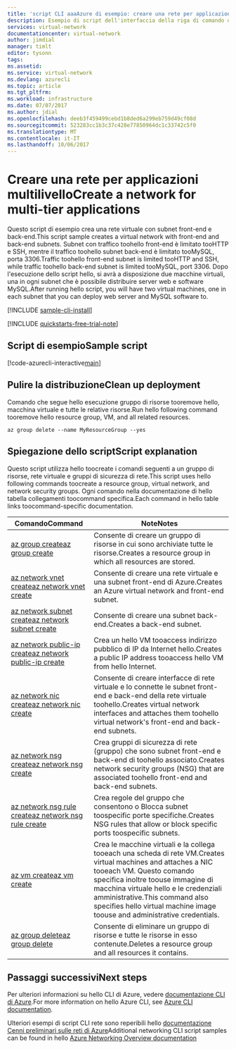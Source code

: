 ```yaml
---
title: 'script CLI aaaAzure di esempio: creare una rete per applicazioni multilivello | Documenti Microsoft'
description: Esempio di script dell'interfaccia della riga di comando di Azure - Creare una rete virtuale per applicazioni multilivello
services: virtual-network
documentationcenter: virtual-network
author: jimdial
manager: timlt
editor: tysonn
tags: 
ms.assetid: 
ms.service: virtual-network
ms.devlang: azurecli
ms.topic: article
ms.tgt_pltfrm: 
ms.workload: infrastructure
ms.date: 07/07/2017
ms.author: jdial
ms.openlocfilehash: deeb3f459499cebd1b8ded6a299eb759d49cf08d
ms.sourcegitcommit: 523283cc1b3c37c428e77850964dc1c33742c5f0
ms.translationtype: MT
ms.contentlocale: it-IT
ms.lasthandoff: 10/06/2017
---
```

# <a name="create-a-network-for-multi-tier-applications"></a><span data-ttu-id="bac5e-103">Creare una rete per applicazioni multilivello</span><span class="sxs-lookup"><span data-stu-id="bac5e-103">Create a network for multi-tier applications</span></span>

<span data-ttu-id="bac5e-104">Questo script di esempio crea una rete virtuale con subnet front-end e back-end.</span><span class="sxs-lookup"><span data-stu-id="bac5e-104">This script sample creates a virtual network with front-end and back-end subnets.</span></span> <span data-ttu-id="bac5e-105">Subnet con traffico toohello front-end è limitato tooHTTP e SSH, mentre il traffico toohello subnet back-end è limitato tooMySQL, porta 3306.</span><span class="sxs-lookup"><span data-stu-id="bac5e-105">Traffic toohello front-end subnet is limited tooHTTP and SSH, while traffic toohello back-end subnet is limited tooMySQL, port 3306.</span></span> <span data-ttu-id="bac5e-106">Dopo l'esecuzione dello script hello, si avrà a disposizione due macchine virtuali, una in ogni subnet che è possibile distribuire server web e software MySQL.</span><span class="sxs-lookup"><span data-stu-id="bac5e-106">After running hello script, you will have two virtual machines, one in each subnet that you can deploy web server and MySQL software to.</span></span>

[!INCLUDE [sample-cli-install](../../../includes/sample-cli-install.md)]

[!INCLUDE [quickstarts-free-trial-note](../../../includes/quickstarts-free-trial-note.md)]


## <a name="sample-script"></a><span data-ttu-id="bac5e-107">Script di esempio</span><span class="sxs-lookup"><span data-stu-id="bac5e-107">Sample script</span></span>


[!code-azurecli-interactive[main](../../../cli_scripts/virtual-network/virtual-network-multi-tier-application/virtual-network-multi-tier-application.sh  "Virtual network for multi-tier application")]

## <a name="clean-up-deployment"></a><span data-ttu-id="bac5e-108">Pulire la distribuzione</span><span class="sxs-lookup"><span data-stu-id="bac5e-108">Clean up deployment</span></span> 

<span data-ttu-id="bac5e-109">Comando che segue hello esecuzione gruppo di risorse tooremove hello, macchina virtuale e tutte le relative risorse.</span><span class="sxs-lookup"><span data-stu-id="bac5e-109">Run hello following command tooremove hello resource group, VM, and all related resources.</span></span>

```azurecli
az group delete --name MyResourceGroup --yes
```

## <a name="script-explanation"></a><span data-ttu-id="bac5e-110">Spiegazione dello script</span><span class="sxs-lookup"><span data-stu-id="bac5e-110">Script explanation</span></span>

<span data-ttu-id="bac5e-111">Questo script utilizza hello toocreate i comandi seguenti a un gruppo di risorse, rete virtuale e gruppi di sicurezza di rete.</span><span class="sxs-lookup"><span data-stu-id="bac5e-111">This script uses hello following commands toocreate a resource group, virtual network,  and network security groups.</span></span> <span data-ttu-id="bac5e-112">Ogni comando nella documentazione di hello tabella collegamenti toocommand specifica.</span><span class="sxs-lookup"><span data-stu-id="bac5e-112">Each command in hello table links toocommand-specific documentation.</span></span>

| <span data-ttu-id="bac5e-113">Comando</span><span class="sxs-lookup"><span data-stu-id="bac5e-113">Command</span></span> | <span data-ttu-id="bac5e-114">Note</span><span class="sxs-lookup"><span data-stu-id="bac5e-114">Notes</span></span> |
|---|---|
| [<span data-ttu-id="bac5e-115">az group create</span><span class="sxs-lookup"><span data-stu-id="bac5e-115">az group create</span></span>](/cli/azure/group#create) | <span data-ttu-id="bac5e-116">Consente di creare un gruppo di risorse in cui sono archiviate tutte le risorse.</span><span class="sxs-lookup"><span data-stu-id="bac5e-116">Creates a resource group in which all resources are stored.</span></span> |
| [<span data-ttu-id="bac5e-117">az network vnet create</span><span class="sxs-lookup"><span data-stu-id="bac5e-117">az network vnet create</span></span>](/cli/azure/network/vnet#create) | <span data-ttu-id="bac5e-118">Consente di creare una rete virtuale e una subnet front-end di Azure.</span><span class="sxs-lookup"><span data-stu-id="bac5e-118">Creates an Azure virtual network and front-end subnet.</span></span> |
| [<span data-ttu-id="bac5e-119">az network subnet create</span><span class="sxs-lookup"><span data-stu-id="bac5e-119">az network subnet create</span></span>](/cli/azure/network/vnet/subnet#create) | <span data-ttu-id="bac5e-120">Consente di creare una subnet back-end.</span><span class="sxs-lookup"><span data-stu-id="bac5e-120">Creates a back-end subnet.</span></span> |
| [<span data-ttu-id="bac5e-121">az network public-ip create</span><span class="sxs-lookup"><span data-stu-id="bac5e-121">az network public-ip create</span></span>](/cli/azure/network/public-ip#create) | <span data-ttu-id="bac5e-122">Crea un hello VM tooaccess indirizzo pubblico di IP da Internet hello.</span><span class="sxs-lookup"><span data-stu-id="bac5e-122">Creates a public IP address tooaccess hello VM from hello Internet.</span></span> |
| [<span data-ttu-id="bac5e-123">az network nic create</span><span class="sxs-lookup"><span data-stu-id="bac5e-123">az network nic create</span></span>](/cli/azure/network/nic#create) | <span data-ttu-id="bac5e-124">Consente di creare interfacce di rete virtuale e lo connette le subnet front-end e back-end della rete virtuale toohello.</span><span class="sxs-lookup"><span data-stu-id="bac5e-124">Creates virtual network interfaces and attaches them toohello virtual network's front-end and back-end subnets.</span></span> |
| [<span data-ttu-id="bac5e-125">az network nsg create</span><span class="sxs-lookup"><span data-stu-id="bac5e-125">az network nsg create</span></span>](/cli/azure/network/nsg#create) | <span data-ttu-id="bac5e-126">Crea gruppi di sicurezza di rete (gruppo) che sono subnet front-end e back-end di toohello associato.</span><span class="sxs-lookup"><span data-stu-id="bac5e-126">Creates network security groups (NSG) that are associated toohello front-end and back-end subnets.</span></span> |
| [<span data-ttu-id="bac5e-127">az network nsg rule create</span><span class="sxs-lookup"><span data-stu-id="bac5e-127">az network nsg rule create</span></span>](/cli/azure/network/nsg/rule#create) |<span data-ttu-id="bac5e-128">Crea regole del gruppo che consentono o Blocca subnet toospecific porte specifiche.</span><span class="sxs-lookup"><span data-stu-id="bac5e-128">Creates NSG rules that allow or block specific ports toospecific subnets.</span></span> |
| [<span data-ttu-id="bac5e-129">az vm create</span><span class="sxs-lookup"><span data-stu-id="bac5e-129">az vm create</span></span>](/cli/azure/vm#create) | <span data-ttu-id="bac5e-130">Crea le macchine virtuali e la collega tooeach una scheda di rete VM.</span><span class="sxs-lookup"><span data-stu-id="bac5e-130">Creates virtual machines and attaches a NIC tooeach VM.</span></span> <span data-ttu-id="bac5e-131">Questo comando specifica inoltre toouse immagine di macchina virtuale hello e le credenziali amministrative.</span><span class="sxs-lookup"><span data-stu-id="bac5e-131">This command also specifies hello virtual machine image toouse and administrative credentials.</span></span> |
| [<span data-ttu-id="bac5e-132">az group delete</span><span class="sxs-lookup"><span data-stu-id="bac5e-132">az group delete</span></span>](/cli/azure/group#delete) | <span data-ttu-id="bac5e-133">Consente di eliminare un gruppo di risorse e tutte le risorse in esso contenute.</span><span class="sxs-lookup"><span data-stu-id="bac5e-133">Deletes a resource group and all resources it contains.</span></span> |

## <a name="next-steps"></a><span data-ttu-id="bac5e-134">Passaggi successivi</span><span class="sxs-lookup"><span data-stu-id="bac5e-134">Next steps</span></span>

<span data-ttu-id="bac5e-135">Per ulteriori informazioni su hello CLI di Azure, vedere [documentazione CLI di Azure](/cli/azure/overview).</span><span class="sxs-lookup"><span data-stu-id="bac5e-135">For more information on hello Azure CLI, see [Azure CLI documentation](/cli/azure/overview).</span></span>

<span data-ttu-id="bac5e-136">Ulteriori esempi di script CLI rete sono reperibili hello [documentazione Cenni preliminari sulle reti di Azure](../cli-samples.md)</span><span class="sxs-lookup"><span data-stu-id="bac5e-136">Additional networking CLI script samples can be found in hello [Azure Networking Overview documentation](../cli-samples.md)</span></span>
